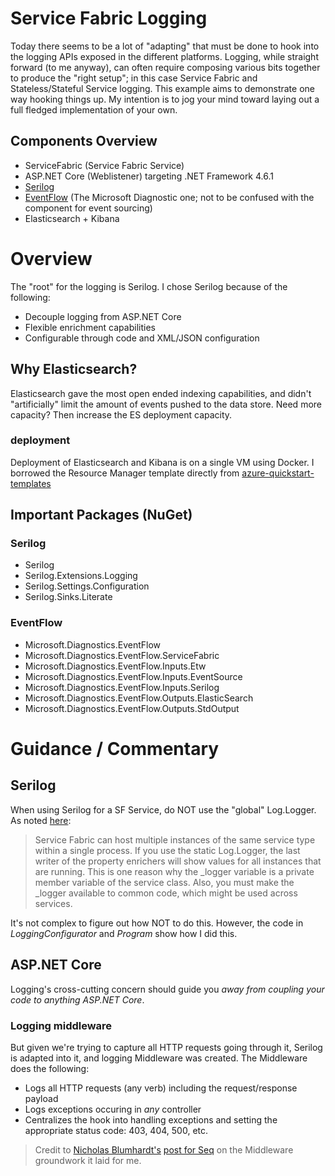 # Service Fabric Logging

Today there seems to be a lot of "adapting" that must be done to hook into the logging APIs exposed in the different platforms. Logging, while straight forward (to me anyway), can often require composing various bits together to produce the "right setup"; in this case Service Fabric and Stateless/Stateful Service logging. This example aims to demonstrate one way hooking things up. My intention is to jog your mind toward laying out a full fledged implementation of your own.

## Components Overview
* ServiceFabric (Service Fabric Service)
* ASP.NET Core (Weblistener) targeting .NET Framework 4.6.1
* [Serilog](https://serilog.net/)
* [EventFlow](https://github.com/Azure/diagnostics-eventflow) (The Microsoft Diagnostic one; not to be confused with the component for event sourcing)
* Elasticsearch + Kibana

# Overview

The "root" for the logging is Serilog. I chose Serilog because of the following:

* Decouple logging from ASP.NET Core 
* Flexible enrichment capabilities
* Configurable through code and XML/JSON configuration

## Why Elasticsearch?

Elasticsearch gave the most open ended indexing capabilities, and  didn't "artificially" limit the amount of events pushed to the data store. Need more capacity? Then increase the ES deployment capacity.

### deployment

Deployment of Elasticsearch and Kibana is on a single VM using Docker. I borrowed the Resource Manager template directly from [azure-quickstart-templates](https://github.com/Azure/azure-quickstart-templates/tree/master/docker-kibana-elasticsearch)

## Important Packages (NuGet)

### Serilog
* Serilog
* Serilog.Extensions.Logging
* Serilog.Settings.Configuration
* Serilog.Sinks.Literate

### EventFlow

* Microsoft.Diagnostics.EventFlow
* Microsoft.Diagnostics.EventFlow.ServiceFabric
* Microsoft.Diagnostics.EventFlow.Inputs.Etw
* Microsoft.Diagnostics.EventFlow.Inputs.EventSource
* Microsoft.Diagnostics.EventFlow.Inputs.Serilog
* Microsoft.Diagnostics.EventFlow.Outputs.ElasticSearch
* Microsoft.Diagnostics.EventFlow.Outputs.StdOutput

# Guidance / Commentary

## Serilog
When using Serilog for a SF Service, do NOT use the "global" Log.Logger. As noted [here](https://docs.microsoft.com/en-us/azure/service-fabric/service-fabric-diagnostics-overview):

> Service Fabric can host multiple instances of the same service type within a single process. 
> If you use the static Log.Logger, the last writer of the property enrichers will show values for all instances that are running. 
> This is one reason why the _logger variable is a private member variable of the service class. 
> Also, you must make the _logger available to common code, which might be used across services.

It's not complex to figure out how NOT to do this. However, the code in _LoggingConfigurator_ and _Program_ show how I did this.

## ASP.NET Core
Logging's cross-cutting concern should guide you *away from coupling your code to anything ASP.NET Core*. 

### Logging middleware
But given we're trying to capture all HTTP requests going through it, Serilog is adapted into it, and logging Middleware was created. The Middleware does the following:

* Logs all HTTP requests (any verb) including the request/response payload
* Logs exceptions occuring in _any_ controller
* Centralizes the hook into handling exceptions and setting the appropriate status code: 403, 404, 500, etc.

> Credit to [Nicholas Blumhardt's](https://nblumhardt.com/) [post for Seq](http://blog.getseq.net/smart-logging-middleware-for-asp-net-core/) on the Middleware groundwork it laid for me.